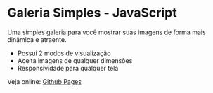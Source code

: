 # Galeria Simples - JavaScript
Uma simples galeria para você mostrar suas imagens de forma mais dinâmica e atraente.
- Possui 2 modos de visualização
- Aceita imagens de qualquer dimensões
- Responsividade para qualquer tela

Veja online: [Github Pages](https://lucas-av7.github.io/galeria-simples/)
